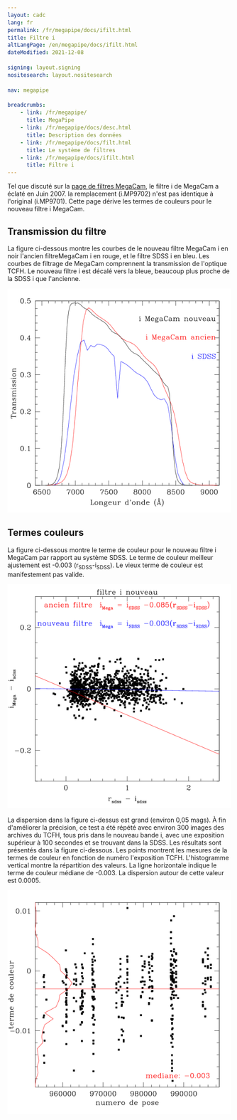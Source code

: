 ```yaml
---
layout: cadc
lang: fr
permalink: /fr/megapipe/docs/ifilt.html
title: Filtre i
altLangPage: /en/megapipe/docs/ifilt.html
dateModified: 2021-12-08

signing: layout.signing
nositesearch: layout.nositesearch

nav: megapipe

breadcrumbs:
    - link: /fr/megapipe/
      title: MegaPipe
    - link: /fr/megapipe/docs/desc.html
      title: Description des données
    - link: /fr/megapipe/docs/filt.html
      title: Le système de filtres
    - link: /fr/megapipe/docs/ifilt.html
      title: Filtre i
---
```


  <p>
    Tel que discut&eacute; sur la
     <a  rel="external" href="https://www.cfht.hawaii.edu/News/MPJun07/">page de
     filtres MegaCam</a>, le filtre i de MegaCam a &eacute;clat&eacute; en Juin
     2007. la remplacement (i.MP9702) n'est pas identique &agrave; l'original
     (i.MP9701). Cette page d&eacute;rive les termes de couleurs pour le nouveau
     filtre i MegaCam.
  </p>
  <h2>Transmission du filtre</h2>
  <p>
    La figure ci-dessous montre les courbes de
    le nouveau filtre MegaCam i en noir
    l'ancien filtreMegaCam i en rouge,
    et le filtre SDSS i en bleu.
    Les courbes de filtrage de MegaCam comprennent la transmission de l'optique TCFH.
    Le nouveau filtre i est d&eacute;cal&eacute; vers la bleue, beaucoup plus proche de la SDSS i que l'ancienne.
  </p>
  <img class="img-responsive" src="/static/images/megapipe/newicurve_fr.gif" alt="Plusieurs filtres i"/>
  <h2>Termes couleurs</h2>
  <p>
    La figure ci-dessous montre le terme de couleur pour le nouveau
    filtre i MegaCam par rapport au syst&egrave;me SDSS. Le terme de couleur
    meilleur ajustement est -0.003
    (r<sub>SDSS</sub>-i<sub>SDSS</sub>). Le vieux terme de couleur est
    manifestement pas valide.
  </p>
  <img class="img-responsive" src="/static/images/megapipe/newiex_fr.gif" alt="Example d'un mesure des termes de couleur"/>
  <p>
    La dispersion dans la figure ci-dessus est grand (environ 0,05
    mags). &Agrave; fin d'am&eacute;liorer la pr&eacute;cision, ce test a &eacute;t&eacute; r&eacute;p&eacute;t&eacute;
    avec environ 300 images des archives du TCFH, tous pris dans le
    nouveau bande i, avec une exposition sup&eacute;rieur &agrave; 100 secondes et
    se trouvant dans la SDSS. Les r&eacute;sultats sont pr&eacute;sent&eacute;s dans la
    figure ci-dessous. Les points montrent les mesures de la termes de
    couleur en fonction de num&eacute;ro l'exposition TCFH. L'histogramme
    vertical montre la r&eacute;partition des valeurs. La ligne horizontale
    indique le terme de couleur m&eacute;diane de -0.003. La dispersion
    autour de cette valeur est 0.0005.
  </p>
  <img class="img-responsive" src="/static/images/megapipe/newi2_fr.gif" alt="Plusieurs mesures de termes de couleur"/>
